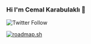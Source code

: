 ### Hi I'm Cemal Karabulaklı 👋

<img alt="Twitter Follow" src="https://img.shields.io/twitter/follow/karabulakli">
 
[![roadmap.sh](https://api.roadmap.sh/v1-badge/tall/64c02841fcdcf9c5d50b3242?variant=dark)](https://roadmap.sh)
